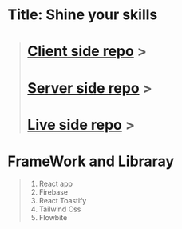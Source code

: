 # Title: Shine your skills 
> # [Client side repo](https://github.com/programming-hero-web-course1/b610-learning-platform-client-side-mdshahjalal5) >
> # [Server side repo](https://github.com/programming-hero-web-course1/b610-lerning-platform-server-side-mdshahjalal5) >
> # [Live side repo](https://fire-express-router-pr.web.app/) >

# FrameWork and Libraray 
> 1. React app 
> 2. Firebase 
> 3. React Toastify 
> 4. Tailwind Css 
> 5. Flowbite 




